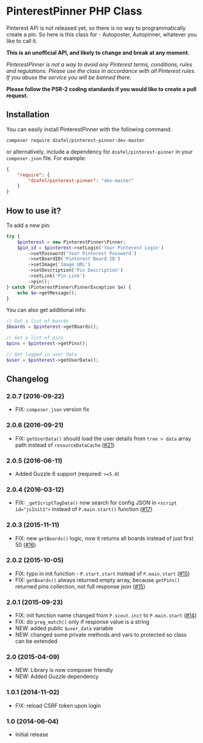 # PinterestPinner PHP Class

Pinterest API is not released yet, so there is no way to programmatically create a pin. So here is this class for - Autoposter, Autopinner, whatever you like to call it.

**This is an unofficial API, and likely to change and break at any moment.**

_PinterestPinner is not a way to avoid any Pinterest terms, conditions, rules and regulations. Please use the class in accordance with all Pinterest rules. If you abuse the service you will be banned there._

**Please follow the PSR-2 coding standards if you would like to create a pull request.**

## Installation

You can easily install PinterestPinner with the following command:

`composer require dzafel/pinterest-pinner:dev-master`

or alternatively, include a dependency for `dzafel/pinterest-pinner` in your `composer.json` file. For example:

```json
{
    "require": {
        "dzafel/pinterest-pinner": "dev-master"
    }
}
```

## How to use it?

To add a new pin:

```php
try {
    $pinterest = new PinterestPinner\Pinner;
    $pin_id = $pinterest->setLogin('Your Pinterest Login')
        ->setPassword('Your Pinterest Password')
        ->setBoardID('Pinterest Board ID')
        ->setImage('Image URL')
        ->setDescription('Pin Description')
        ->setLink('Pin Link')
        ->pin();
} catch (PinterestPinner\PinnerException $e) {
    echo $e->getMessage();
}
```

You can also get additional info:

```php
// Get a list of boards
$boards = $pinterest->getBoards();

// Get a list of pins
$pins = $pinterest->getPins();

// Get logged in user data
$user = $pinterest->getUserData();
```

## Changelog

### 2.0.7 (2016-09-22)

- FIX: `composer.json` version fix

### 2.0.6 (2016-09-21)

- FIX: `getUserData()` should load the user details from `tree > data` array path instead of `resourceDataCache` ([#21](/../../issues/21))

### 2.0.5 (2016-06-11)

- Added Guzzle 6 support (required: `>=5.0`)

### 2.0.4 (2016-03-12)

- FIX: `_getScriptTagData()` now search for config JSON in `<script id="jsInit1">` instead of `P.main.start()` function ([#17](/../../issues/17))

### 2.0.3 (2015-11-11)

- FIX: new `getBoards()` logic, now it returns all boards instead of just first 50 ([#16](/../../issues/16))

### 2.0.2 (2015-10-05)

- FIX: typo in init function - `P.start.start` instead of `P.main.start` ([#15](/../../issues/15))
- FIX: `getBoards()` always returned empty array, because `getPins()` returned pins collection, not full response json ([#15](/../../issues/15))

### 2.0.1 (2015-09-23)

- FIX: init function name changed from `P.scout.init` to `P.main.start` ([#14](/../../issues/14))
- FIX: do `preg_match()` only if response value is a string
- NEW: added public `$user_data` variable
- NEW: changed some private methods and vars to protected so class can be extended

### 2.0 (2015-04-09)

- NEW: Library is now composer friendly
- NEW: Added Guzzle dependency

### 1.0.1 (2014-11-02)

- FIX: reload CSRF token upon login

### 1.0 (2014-06-04)

- Initial release
